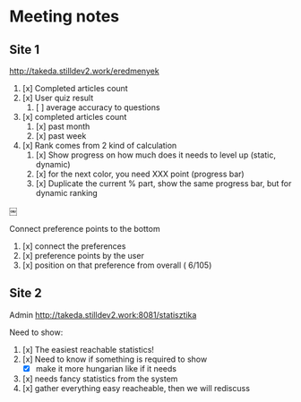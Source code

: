 # Meeting notes

## Site 1

http://takeda.stilldev2.work/eredmenyek


1. [x] Completed articles count
1. [x] User quiz result
    1. [ ] average accuracy to questions
1. [x] completed articles count
    1. [x] past month
    1. [x] past week
1. [x] Rank comes from 2 kind of calculation
    1. [x] Show progress on how much does it needs to level up (static, dynamic)
    1. [x] for the next color, you need XXX point (progress bar)
    2. [x] Duplicate the current % part, show the same progress bar, but for dynamic ranking

￼

Connect preference points to the bottom
1. [x] connect the preferences
1. [x] preference points by the user
1. [x] position on that preference from overall ( 6/105)




## Site 2

Admin
http://takeda.stilldev2.work:8081/statisztika

Need to show:
1. [x] The easiest reachable statistics!
1. [x] Need to know if something is required to show
    - [x] make it more hungarian like if it needs
1. [x] needs fancy statistics from the system 
1. [x] gather everything easy reacheable, then we will rediscuss
